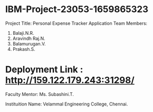 # IBM-Project-23053-1659865323
Project Title: Personal Expense Tracker Application
Team Members:
1. Balaji.N.R.
2. Aravindh Raj.N.
3. Balamurugan.V.
4. Prakash.S.

# Deployment Link : http://159.122.179.243:31298/

Faculty Mentor:
Ms. Subashini.T.

Instituition Name:
Velammal Engineering College, Chennai.
